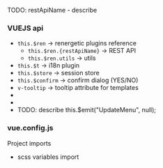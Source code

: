 TODO: restApiName - describe
### VUEJS api
* `this.$ren` -> renergetic plugins reference
  * `this.$ren.{restApiName}` -> REST API
  * `this.$ren.utils` -> utils
* `this.$t` -> i18n plugin
* `this.$store` -> session store
* `this.$confirm` -> confirm dialog (YES/NO)
* `v-tooltip`  -> tooltip attribute for templates
* 
*   
*   TODO: describe this.$emit("UpdateMenu", null);

### vue.config.js
Project imports
* scss variables import